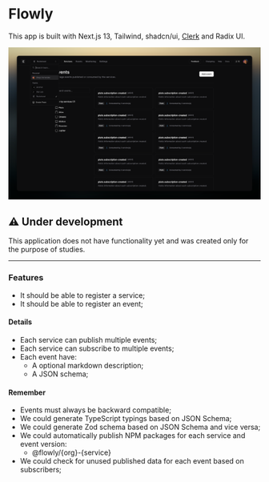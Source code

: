 # Flowly

This app is built with Next.js 13, Tailwind, shadcn/ui, [Clerk](https://clerk.dev?utm_source=rocketseat&utm_medium=web) and Radix UI.

![Screenshot](.github/screenshot.png)

## ⚠️ Under development

This application does not have functionality yet and was created only for the purpose of studies.

---

### Features

- It should be able to register a service;
- It should be able to register an event;

#### Details

- Each service can publish multiple events;
- Each service can subscribe to multiple events;
- Each event have: 
  - A optional markdown description;
  - A JSON schema;

#### Remember

- Events must always be backward compatible;
- We could generate TypeScript typings based on JSON Schema;
- We could generate Zod schema based on JSON Schema and vice versa;
- We could automatically publish NPM packages for each service and event version:
  - @flowly/{org}-{service}
- We could check for unused published data for each event based on subscribers;
